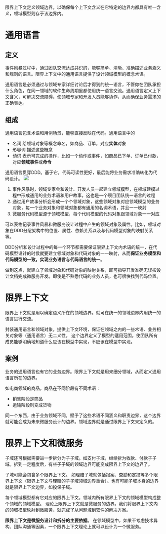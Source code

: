 限界上下文定义领域边界，以确保每个上下文含义在它特定的边界内都具有唯一含义，领域模型则存于该边界内。

# 通用语言
## 定义
事件风暴过程中，通过团队交流达成共识的，能够简单、清晰、准确描述业务涵义和规则的语言。限界上下文中的通用语言提供了设计领域模型的概念术语。

通用语言是必须通过与领域专家详细讨论后才得到的统一语言，不管你在团队承担什么角色，在同一领域的软件生命周期里都使用统一语言交流。通用语言定义上下文含义，可解决交流障碍，使领域专家和开发人员能够协作，从而确保业务需求的正确表达。
## 组成
通用语言包含术语和用例场景，能够直接反映在代码。通用语言中的
- 名词
给领域对象等概念命名，如商品、订单，对应**实体**对象
- 形容词
描述这些概念
- 动词
表示可完成的操作，比如一个动作或事件，如商品已下单、订单已付款，对应**领域事件**或**命令**

通用语言贯穿DDD。基于它，代码可读性更好，最后能将业务需求准确转化为代码设计。
![](https://img-blog.csdnimg.cn/2020092919365579.png?x-oss-process=image/watermark,type_ZmFuZ3poZW5naGVpdGk,shadow_10,text_aHR0cHM6Ly9ibG9nLmNzZG4ubmV0L3FxXzMzNTg5NTEw,size_16,color_FFFFFF,t_70#pic_center)

1. 事件风暴时，领域专家会和设计、开发人员一起建立领域模型，在领域建模过程中形成通用的业务术语和用户故事，这也是一个项目团队统一语言的过程
2. 通过用户故事分析会形成一个个领域对象，这些领域对象对应领域模型的业务对象，每一个业务对象和领域对象都有通用的名词术语，并且一一映射
3. 微服务代码模型源于领域模型，每个代码模型的代码对象跟领域对象一一对应

可以表格记录事件风暴和微服务设计过程中产生的领域对象及属性。比如，领域对象在DDD分层架构中的位置、属性、依赖关系以及与代码模型对象的映射关系等。

DDD分析和设计过程中的每一个环节都需要保证限界上下文内术语的统一，在代码模型设计的时侯就要建立领域对象和代码对象的一一映射，从而**保证业务模型和代码模型的一致，实现业务语言与代码语言的统一**。

做到这点，就建立了领域对象和代码对象的映射关系，即可指导开发准确无误按设计文档完成微服务开发。即使是不熟悉代码的业务人员，也可很快找到代码位置。

# 限界上下文
限界上下文就是用以确定语义所在的领域边界。就可在统一的领域边界内用统一的语言进行交流。

封装通用语言和领域对象，提供上下文环境，保证在领域之内的一些术语、业务相关对象等（通用语言）无二义性。
这个边界定义了模型的适用范围，使团队所有成员能够明确地知道什么应该在模型中实现，不应该在模型中实现。

## 案例
业务的通用语言也有它的业务边界。限界上下文就是用来细分领域，从而定义通用语言所在的边界。

如电商领域的商品，商品在不同阶段有不同术语：
- 销售阶段是商品
- 运输阶段则变成货物

同一个东西，由于业务领域不同，赋予了这些术语不同涵义和职责边界，这个边界就可能会成为未来微服务设计的边界。领域边界就是通过限界上下文来定义的。

# 限界上下文和微服务
子域还可根据需要进一步拆分为子子域。如支付子域，继续拆为收款、付款子子域。拆到一定程度后，有些子子域的领域边界可能变成限界上下文的边界了。

子域可能会包含多个限界上下文。
如理赔子域就包括报案、查勘和定损等多个限界上下文（限界上下文与理赔的子子域领域边界重合）。也有可能子域本身的边界就是限界上下文边界，如投保子域。

每个领域模型都有它对应的限界上下文。领域内所有限界上下文的领域模型构成整个领域的领域模型。
理论上限界上下文就是微服务的边界。我们将限界上下文内的领域模型映射到微服务，就完成了从问题域到软件的解决方案。

**限界上下文是微服务设计和拆分的主要依据**。
在领域模型中，如果不考虑技术异构、团队沟通等因素，一个限界上下文理论上就可以设计为一个微服务。
